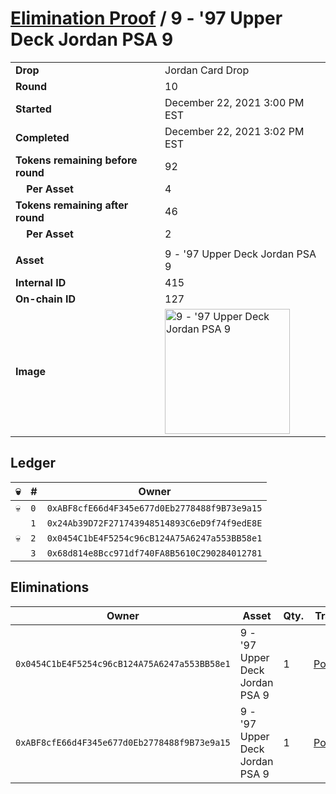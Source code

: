 # [Elimination Proof](./readme.md) / 9 - &#039;97 Upper Deck Jordan PSA 9

|||
|---|---|
| **Drop** | Jordan Card Drop |
| **Round** | 10 |
| **Started** | December 22, 2021 3:00 PM EST |
| **Completed** | December 22, 2021 3:02 PM EST |
| **Tokens remaining before round** | 92 |
| **&nbsp;&nbsp;&nbsp;&nbsp;Per Asset** | 4 |
| **Tokens remaining after round** | 46 |
| **&nbsp;&nbsp;&nbsp;&nbsp;Per Asset** | 2 |
| | |
| **Asset** | 9 - &#039;97 Upper Deck Jordan PSA 9 |
| **Internal ID** | 415 |
| **On-chain ID** | 127 |
| **Image** | <img src="https://tcdn.blokpax.com/95149d1f-624e-4e76-bf61-1d1fd22f7254/17ba6eaf31de7d1486ad7f3435a73d55e3de0593c598f4dca905b0ecc60fcf3b.jpg" height="200" alt="9 - &#039;97 Upper Deck Jordan PSA 9" /> |

## Ledger

| 💀 | # | Owner |
| --- | --- | --- |
| 💀 | `0` | `0xABF8cfE66d4F345e677d0Eb2778488f9B73e9a15` |
|  | `1` | `0x24Ab39D72F271743948514893C6eD9f74f9edE8E` |
| 💀 | `2` | `0x0454C1bE4F5254c96cB124A75A6247a553BB58e1` |
|  | `3` | `0x68d814e8Bcc971df740FA8B5610C290284012781` |


## Eliminations

| Owner | Asset | Qty. | Transaction |
| --- | --- | --- | --- |
| `0x0454C1bE4F5254c96cB124A75A6247a553BB58e1` | 9 - '97 Upper Deck Jordan PSA 9 | 1 | [Polygonscan](https://polygonscan.com/tx/0x57820ee235624d37164cc7dcefcd2c89c9a31fdbacee0d8561be9e7020005fe7) |
| `0xABF8cfE66d4F345e677d0Eb2778488f9B73e9a15` | 9 - '97 Upper Deck Jordan PSA 9 | 1 | [Polygonscan](https://polygonscan.com/tx/0x14d15149b2b3e95cdb677557dd04bc8975ade1da5a7b814d25cb2ad47fa412b6) |

